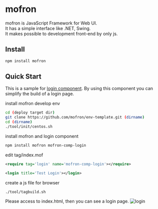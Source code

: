 # mofron

mofron is JavaScript Framework for Web UI.<br>
It has a simple interface like .NET, Swing.<br>
It makes possible to development front-end by only js.

## Install

```bash
npm install mofron
```

## Quick Start
This is a sample for [login component](https://github.com/simpart/mofron-comp-login.git).
By using this component you can simplify the build of a login page.

install mofron develop env

```bash
cd (deploy target dir)
git clone https://github.com/mofron/env-template.git (dirname)
cd (dirname)
./tool/init/centos.sh
```

install mofron and login component

```bash
npm install mofron mofron-comp-login
```


edit tag/index.mof

```xml
<require tag='login' name='mofron-comp-login'></require>

<login title='Test Login'></login>
```

create a js file for browser 

```bash
./tool/tagbuild.sh
```

Please access to index.html, then you can see a login page.
![login](https://raw.githubusercontent.com/mofron/mofron/image/login-comp.png)
